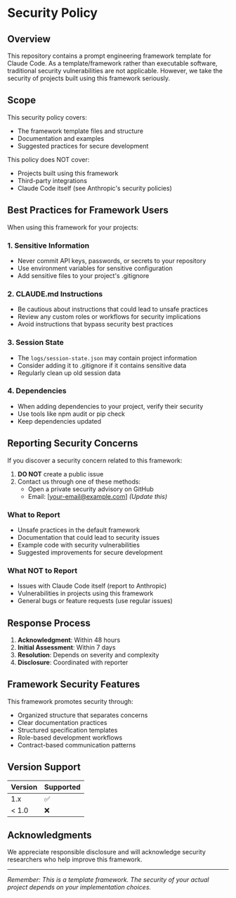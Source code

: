 # Security Policy

## Overview

This repository contains a prompt engineering framework template for Claude Code. As a template/framework rather than executable software, traditional security vulnerabilities are not applicable. However, we take the security of projects built using this framework seriously.

## Scope

This security policy covers:
- The framework template files and structure
- Documentation and examples
- Suggested practices for secure development

This policy does NOT cover:
- Projects built using this framework
- Third-party integrations
- Claude Code itself (see Anthropic's security policies)

## Best Practices for Framework Users

When using this framework for your projects:

### 1. Sensitive Information
- Never commit API keys, passwords, or secrets to your repository
- Use environment variables for sensitive configuration
- Add sensitive files to your project's .gitignore

### 2. CLAUDE.md Instructions
- Be cautious about instructions that could lead to unsafe practices
- Review any custom roles or workflows for security implications
- Avoid instructions that bypass security best practices

### 3. Session State
- The `logs/session-state.json` may contain project information
- Consider adding it to .gitignore if it contains sensitive data
- Regularly clean up old session data

### 4. Dependencies
- When adding dependencies to your project, verify their security
- Use tools like npm audit or pip check
- Keep dependencies updated

## Reporting Security Concerns

If you discover a security concern related to this framework:

1. **DO NOT** create a public issue
2. Contact us through one of these methods:
   - Open a private security advisory on GitHub
   - Email: [your-email@example.com] *(Update this)*

### What to Report

- Unsafe practices in the default framework
- Documentation that could lead to security issues
- Example code with security vulnerabilities
- Suggested improvements for secure development

### What NOT to Report

- Issues with Claude Code itself (report to Anthropic)
- Vulnerabilities in projects using this framework
- General bugs or feature requests (use regular issues)

## Response Process

1. **Acknowledgment**: Within 48 hours
2. **Initial Assessment**: Within 7 days
3. **Resolution**: Depends on severity and complexity
4. **Disclosure**: Coordinated with reporter

## Framework Security Features

This framework promotes security through:

- Organized structure that separates concerns
- Clear documentation practices
- Structured specification templates
- Role-based development workflows
- Contract-based communication patterns

## Version Support

| Version | Supported          |
| ------- | ------------------ |
| 1.x     | :white_check_mark: |
| < 1.0   | :x:                |

## Acknowledgments

We appreciate responsible disclosure and will acknowledge security researchers who help improve this framework.

---

*Remember: This is a template framework. The security of your actual project depends on your implementation choices.*